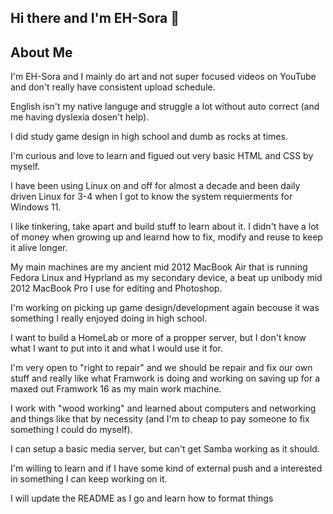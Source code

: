 ## Hi there and I'm EH-Sora 👋
## About Me
I'm EH-Sora and I mainly do art and not super focused videos on YouTube and don't really have consistent upload schedule.

English isn't my native languge and struggle a lot without auto correct (and me having dyslexia dosen't help).

I did study game design in high school and dumb as rocks at times.

I'm curious and love to learn and figued out very basic HTML and CSS by myself.

I have been using Linux on and off for almost a decade and been daily driven Linux for 3-4 when I got to know the system requierments for Windows 11.

I like tinkering, take apart and build stuff to learn about it.
I didn't have a lot of money when growing up and learnd how to fix, modify and reuse to keep it alive longer.

My main machines are my ancient mid 2012 MacBook Air that is running Fedora Linux and Hyprland as my secondary device, a beat up unibody mid 2012 MacBook Pro I use for editing and Photoshop.

I'm working on picking up game design/development again becouse it was something I really enjoyed doing in high school.

I want to build a HomeLab or more of a propper server, but I don't know what I want to put into it and what I would use it for.

I'm very open to "right to repair" and we should be repair and fix our own stuff and really like what Framwork is doing and working on saving up for a maxed out Framwork 16 as my main work machine.

I work with "wood working" and learned about computers and networking and things like that by necessity (and I'm to cheap to pay someone to fix something I could do myself).

I can setup a basic media server, but can't get Samba working as it should.

I'm willing to learn and if I have some kind of external push and a interested in something I can keep working on it.

I will update the README as I go and learn how to format things
<!--
**EH-Sora99/EH-Sora99** is a ✨ _special_ ✨ repository because its `README.md` (this file) appears on your GitHub profile.

Here are some ideas to get you started:

- 🔭 I’m currently working on ...
- 🌱 I’m currently learning ...
- 👯 I’m looking to collaborate on ...
- 🤔 I’m looking for help with ...
- 💬 Ask me about ...
- 📫 How to reach me: ...
- 😄 Pronouns: ...
- ⚡ Fun fact: ...
-->
